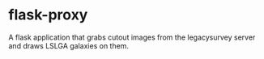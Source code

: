 # flask-proxy
A flask application that grabs cutout images from the legacysurvey server and draws LSLGA galaxies on them.

<!---
TODO:
- Have two separate methods for getting the LSLGA info:
    - Using the LSLGA fits catalog
    - Using the legacysurvey.org/viewer/lslga/1/cat/json?ralo=... service
    - Each return the same data format for simplicity of switching, or something like that

# FLASK_APP=test.py FLASK_ENV=development FLASK_DEBUG=1 flask run
# while true; do python3 serve.py; sleep 1; done

TODO: For large images, there is a lot of error!
This needs to be fixed, unless we will only ever be using relatively zoomed-in images
--->